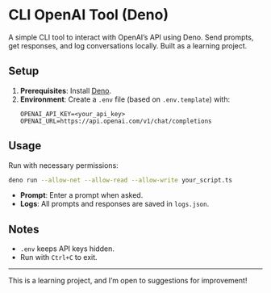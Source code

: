 # CLI OpenAI Tool (Deno)

A simple CLI tool to interact with OpenAI’s API using Deno. Send prompts, get responses, and log conversations locally. Built as a learning project.

## Setup

1. **Prerequisites**: Install [Deno](https://deno.land/).
2. **Environment**: Create a `.env` file (based on `.env.template`) with:
   ```env
   OPENAI_API_KEY=<your_api_key>
   OPENAI_URL=https://api.openai.com/v1/chat/completions
   ```

## Usage

Run with necessary permissions:

```bash
deno run --allow-net --allow-read --allow-write your_script.ts
```

- **Prompt**: Enter a prompt when asked.
- **Logs**: All prompts and responses are saved in `logs.json`.

## Notes

- `.env` keeps API keys hidden.
- Run with `Ctrl+C` to exit.

---

This is a learning project, and I’m open to suggestions for improvement!